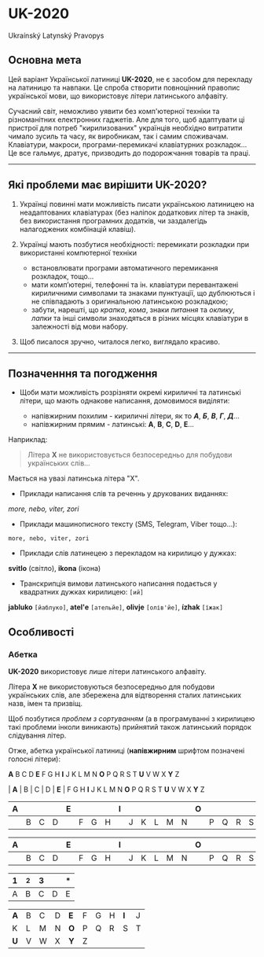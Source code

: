 UK-2020
=========

Ukraínský Latynský Pravopys


Основна мета
------------

Цей варіант Української латиниці **UK-2020**, не є засобом для перекладу на латиницю та навпаки. Це спроба створити повноцінний правопис української мови, що використовує літери латинського алфавіту.

Сучасний світ, неможливо уявити без комп'ютерної техніки та різноманітних електронних гаджетів. Але для того, щоб адаптувати ці пристрої для потреб "кирилизованих" українців необхідно витратити чимало зусиль та часу, як виробникам, так і самим споживачам. Клавіатури, макроси, програми-перемикачі клавіатурних розкладок... Це все гальмує, дратує, призводить до подорожчання товарів та праці.

---

Які проблеми має вирішити UK-2020?
----------------------------------

1. Українці повинні мати можливість писати українською латиницею на неадаптованих клавіатурах (без наліпок додаткових літер та знаків, без використання програмних додатків, чи заздалегідь налагоджених комбінацій клавіш).

1. Українці мають позбутися необхідності:
 перемикати розкладки при використанні компютерної техніки
   - встановлювати програми автоматичного перемикання розкладок, тощо...
   - мати комп’ютерні, телефонні та ін. клавіатури перевантажені кириличними символами та знаками пунктуації, що дублюються і не співпадають з оригинальною латинською розкладкою;
   - забути, нарешті, що _крапка_, _кома_, знаки _питання_ та _оклику_, _лапки_ та інші символи знаходяться в різних місцях клавіатури в залежності від мови набору.

1. Щоб писалося зручно, читалося легко, виглядало красиво.

---

Позначенння та погодження
-------------------------

* Щоби мати можливість розрізняти окремі кириличні та латинські літери, що мають однакове написання, домовимося виділяти:

   - напівжирним похилим - кириличні літери, як то  _**А**_, _**Б**_, _**В**_, _**Г**_, _**Д**_...
   - напівжирним прямим - латинські: **A**, **B**, **C**, **D**, **E**...

Наприклад:

> Літера **X** не використовується безпосередньо для побудови українських слів...

Мається на увазі латинська літера "X".

- Приклади написання слів та реченнь у друкованих виданнях:

_more, nebo, viter, zori_

- Приклади машинописного тексту (SMS, Telegram, Viber тощо...):

`more, nebo, viter, zori`

- Приклади слів латинецею з перекладом на кирилицю у дужках:

**svitlo** (світло), **ikona** (ікона)

- Транскрипція вимови латинського написання подається у квадратних дужках кирилицею: `[ий]`

**jabluko** `[йаблуко]`, **atel'e** `[ательйе]`, **olivje** `[олів'йе]`, **ízhak** `[їжак]`


Особливості
-----------

### Абетка

**UK-2020** використовує лише літери латинського алфавіту.

Літера **X** не використовуються безпосередньо для побудови українських слів, але збережена для відтворення сталих латинських назв, імен та призвіщ.

Щоб позбутися _проблем з сортуванням_ (а в програмуванні з кирилицею такі проблеми інколи виникають) прийнятий також латинський порядок слідування літер.

Отже, абетка української латиниці (**напівжирним** шрифтом позначені голосні літери):

**A** B C D **E** F G H **I** J K L M N **O** P Q R S T **U** V W X **Y** Z

| **A** | B | C | D | **E** | F G H **I** J K L M N **O** P Q R S T **U** V W X **Y** Z


|  A  |     |     |     |  E  |     |     |     |  I  |     |     |     |     |     |  O  |     |     |     |     |     |  U  |     |     |     |  Y  |     |
| --- | --- | --- | --- | --- | --- | --- | --- | --- | --- | --- | --- | --- | --- | --- | --- | --- | --- | --- | --- | --- | --- | --- | --- | --- | --- |
|     |  B  |  C  |  D  |     |  F  |  G  |  H  |     |  J  |  K  |  L  |  M  |  N  |     |  P  |  Q  |  R  |  S  |  T  |     |  V  |  W  |  X  |     |  Z  |


|  A |    |    |    |  E |    |    |    |  I |    |    |    |    |    |  O |    |    |    |    |    |  U |    |    |    |  Y |    |
| -- | -- | -- | -- | -- | -- | -- | -- | -- | -- | -- | -- | -- | -- | -- | -- | -- | -- | -- | -- | -- | -- | -- | -- | -- | -- |
|    |  B |  C |  D |    |  F |  G |  H |    |  J |  K |  L |  M |  N |    |  P |  Q |  R |  S |  T |    |  V |  W |  X |    |  Z |

| 1 | <small>2</small> | 3 |   | * |
| - | - | - | - | - |
| A | B | C | D | E |

<table>
<tr>
<td><b>A</b></td><td>B</td><td>C</td><td>D</td><td><b>E</b></td><td>F</td><td>G</td><td>H</td><td><b>I</b></td><td>J</td>
</tr>
<tr>
<td>K</td><td>L</td><td>M</td><td>N</td><td><b>O</b></td><td>P</td><td>Q</td><td>R</td><td>S</td><td>T</td>
</tr>
<tr>
<td><b>U</b></td><td>V</td><td>W</td><td>X</td><td><b>Y</b></td><td>Z</td><td> </td><td> </td><td> </td><td> </td>
</tr>
</table>
